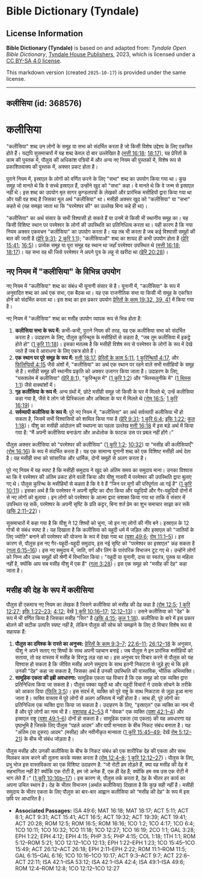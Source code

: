 # Bible Dictionary (Tyndale)

## License Information

**Bible Dictionary (Tyndale)** is based on and adapted from: _Tyndale Open Bible Dictionary_, [Tyndale House Publishers](https://tyndaleopenresources.com/), 2023, which is licensed under a [CC BY-SA 4.0 license](https://creativecommons.org/licenses/by-sa/4.0/legalcode.en).

This markdown version (created `2025-10-17`) is provided under the same license.



--------------------------------

## कलीसिया (id: 368576)

कलीसिया
=======

"कलीसिया" शब्द उन लोगों के समूह या सभा को संदर्भित करता है जो किसी विशेष उद्देश्य के लिए एकत्रित होते हैं। यद्यपि सुसमाचारों में यह शब्द केवल दो बार उल्लेखित है ([मत्ती 16:18](https://ref.ly/Matt16:18); [18:17](https://ref.ly/Matt18:17)), यह प्रेरितों के काम की पुस्तक में, पौलुस की अधिकांश पत्रियों में और अन्य नए नियम की पुस्तकों में, विशेष रूप से प्रकाशितवाक्य की पुस्तक में, अक्सर प्रकट होता है।

पुराने नियम में, इस्राएल के लोगों को वर्णित करने के लिए "सभा" शब्द का उपयोग किया गया था। कुछ समूह जो मानते थे कि वे सच्चे इस्राएल हैं, उन्होंने खुद को "सभा" कहा। वे मानते थे कि वे जन्म से इस्राएल नहीं थे। इस शब्द का उपयोग मृत सागर कुण्डलपत्रों के लेखकों और प्रारंभिक मसीहियों द्वारा किया गया था और यही वह शब्द है जिसका मूल अर्थ "कलीसिया" था। मसीही अक्सर खुद को "कलीसिया" या "सभा" कहते थे (यह समझा जाता था कि "परमेश्वर की" का उल्लेख बिना कहे ही था)।

"कलीसिया" का अर्थ संसार के सभी विश्वासी हो सकते हैं या उनमें से किसी भी स्थानीय समूह का। यह किसी विशिष्ट स्थान पर परमेश्वर के लोगों की उपस्थिति का प्रतिनिधित्व करता था। यही कारण है कि नया नियम अक्सर एकवचन "कलीसिया" का उपयोग करता है। यह तब भी करता है जब कई विश्वासी समूहों की बात की जाती है ([प्रेरि 9:31](https://ref.ly/Acts9:31); [2 कुरि 1:1](https://ref.ly/2Cor1:1)); "कलीसियाओं" शब्द का शायद ही कभी उपयोग होता है ([प्रेरि 15:41](https://ref.ly/Acts15:41); [16:5](https://ref.ly/Acts16:5))। प्रत्येक समूह या पूरा समूह वह स्थान था जहाँ परमेश्वर उपस्थित थे ([मत्ती 16:18](https://ref.ly/Matt16:18); [18:17](https://ref.ly/Matt18:17))। यह सभा वह थी जिसे परमेश्वर ने अपने पुत्र के लहू से खरीदा था ([प्रेरि 20:28](https://ref.ly/Acts20:28))। 

नए नियम में "कलीसिया" के विभिन्न उपयोग
--------------------------------------

नए नियम में "कलीसिया" शब्द का संबंध भी यूनानी संसार से है। यूनानी में, "कलीसिया" के रूप में अनुवादित शब्द का अर्थ एक सभा, एक बैठक था। यह एक राजनीतिक सभा या किसी भी समूह के एकत्रित होने को संदर्भित करता था। इस शब्द का इस प्रकार उपयोग [प्रेरितों के काम 19:32, 39, 41](https://ref.ly/Acts19:32,Acts19:39,Acts19:41) में किया गया है।

नए नियम में "कलीसिया" शब्द का मसीह उपयोग व्यापक रूप से भिन्न होता है:

1. **कलीसिया सभा के रूप में:** कभी\-कभी, पुराने नियम की तरह, यह एक कलीसिया सभा को संदर्भित करता है। उदाहरण के लिए, पौलुस कुरिन्थुस के मसीहियों से कहता है, “जब तुम कलीसिया में इकट्ठे होते हो” ([1 कुरि 11:18](https://ref.ly/1Cor11:18))। इसका मतलब है कि मसीही विशेष रूप से परमेश्वर के लोगों के रूप में देखे जाते हैं जब वे आराधना के लिए एकत्र होते हैं।
2. **एक स्थान पर पूरे समूह के रूप में:** [मत्ती 18:17](https://ref.ly/Matt18:17), [प्रेरितों के काम 5:11](https://ref.ly/Acts5:11), [1 कुरिन्थियों 4:17](https://ref.ly/1Cor4:17), और [फिलिप्पियों 4:15](https://ref.ly/Phil4:15) जैसे अंशों में, "कलीसिया" का अर्थ एक स्थान पर रहने वाले सभी मसीहियों के समूह से है। मसीही समूह की स्थानीय प्रकृति को अक्सर उजागर किया जाता है। उदाहरण के लिए, "यरूशलेम में कलीसिया" ([प्रेरि 8:1](https://ref.ly/Acts8:1)), "कुरिन्थुस में" ([1 कुरि 1:2](https://ref.ly/1Cor1:2)) और "थिस्सलुनीके में" ([1 थिस्स 1:1](https://ref.ly/1Thess1:1)) जैसे वाक्यांशों में।
3. **गृह कलीसिया के रूप में:** अन्य ग्रंथों में, छोटे मसीही समूह जो किसी के घर में मिलते थे, उन्हें कलीसिया कहा गया है, जैसे वे लोग जो प्रिस्किल्ला और अक्विला के घर में मिलते थे ([रोम 16:5](https://ref.ly/Rom16:5); [1 कुरि 16:19](https://ref.ly/1Cor16:19))।
4. **सर्वव्यापी कलीसिया के रूप में:** पुरे नए नियम में, "कलीसिया" का अर्थ सर्वव्यापी कलीसिया भी हो सकता है, जिसमें सभी विश्वासियों को शामिल किया गया है ([प्रेरि 9:31](https://ref.ly/Acts9:31); [1 कुरि 6:4](https://ref.ly/1Cor6:4); [इफि 1:22](https://ref.ly/Eph1:22); [कुल 1:18](https://ref.ly/Col1:18))। यीशु का मसीही आंदोलन की स्थापना का पहला उल्लेख [मत्ती 16:18](https://ref.ly/Matt16:18) में इस बड़े अर्थ में किया गया है: “मैं अपनी कलीसिया बनाऊंगा और अधोलोक के फाटक उस पर प्रबल नहीं होंगे।”

पौलुस अक्सर कलीसिया को "परमेश्वर की कलीसिया" ([1 कुरि 1:2](https://ref.ly/1Cor1:2); [10:32](https://ref.ly/1Cor10:32)) या "मसीह की कलीसियाएँ" ([रोम 16:16](https://ref.ly/Rom16:16)) के रूप में संदर्भित करता है। यह एक सामान्य यूनानी शब्द को एक विशिष्ट मसीही अर्थ देता है। यह मसीही सभा को सांसारिक और धार्मिक, दोनों समूहों से अलग करता है।

पूरे नए नियम में यह स्पष्ट है कि मसीही समुदाय ने खुद को अंतिम समय का समुदाय माना। उनका विश्वास था कि वे परमेश्वर की अंतिम प्रकट होने वाली क्रिया और यीशु नासरी में परमेश्वर की उपस्थिति द्वारा बुलाए गए थे। पौलुस कुरिन्थ के मसीहियों से कहता है कि वे वे हैं “जिन पर युगों की परिपूर्णता आ गई है” ([1 कुरि 10:11](https://ref.ly/1Cor10:11))। इसका अर्थ है कि परमेश्वर ने अपनी सृष्टि का दौरा किया और यहूदियों और गैर\-यहूदियों दोनों में से नए लोगों को बुलाया। इन लोगों को परमेश्वर के आत्मा द्वारा सशक्त किया गया था ताकि वे संसार में उपस्थित रह सकें, परमेश्वर के अपनी सृष्टि के प्रति कट्टर, बिना शर्त प्रेम का शुभ समाचार साझा कर सकें ([इफि 2:11–22](https://ref.ly/Eph2:11-Eph2:22))।

सुसमाचारों में कहा गया है कि यीशु ने 12 शिष्यों को चुना, जो इन नए लोगों की नींव बने। इस्राएल के 12 गोत्रों से संबंध स्पष्ट है। यह दिखाता है कि कलीसिया को यहूदी धर्म में जड़ित और इस्राएल को "जातियों के लिए ज्योति" बनाने की परमेश्वर की योजना के रूप में देखा गया था ([यशा 49:6](https://ref.ly/Isa49:6); [रोम 11:1–5](https://ref.ly/Rom11:1-Rom11:5))। इस कारण से, पौलुस इस नए गैर\-यहूदी\-यहूदी समुदाय, इस नई सृष्टि को "परमेश्वर का इस्राएल" कह सकता है ([गला 6:15–16](https://ref.ly/Gal6:15-Gal6:16))। इस नए समुदाय में, जाति, वर्ग और लिंग के पारंपरिक विभाजन टूट गए थे। उन्होंने लोगों को निम्न और उच्च समूहों की श्रेणी में विभाजित किया। "यहूदी या यूनानी, दास या स्वतंत्र, पुरूष या महिला नहीं है, क्योंकि आप सब मसीह यीशु में एक हैं" ([गला 3:28](https://ref.ly/Gal3:28))। इस एक समूह को "मसीह की देह" कहा जाता है।

मसीह की देह के रूप में कलीसिया
------------------------------

पौलुस ही एकमात्र नए नियम का लेखक है जिसने कलीसिया को मसीह की देह कहा है ([रोम 12:5](https://ref.ly/Rom12:5); [1 कुरि 12:27](https://ref.ly/1Cor12:27); [इफि 1:22–23](https://ref.ly/Eph1:22-Eph1:23); [4:12](https://ref.ly/Eph4:12); देखें [1 कुरि 10:16–17](https://ref.ly/1Cor10:16-1Cor10:17); [12:12–13](https://ref.ly/1Cor12:12-1Cor12:13))। उसने कलीसिया को "देह" के रूप में भी वर्णित किया है जिसका मसीह "सिर" है ([इफि 4:15](https://ref.ly/Eph4:15); [कुल 1:18](https://ref.ly/Col1:18)). कलीसिया के बारे में इस प्रकार बोलने की सटीक उत्पत्ति स्पष्ट नहीं है, लेकिन पौलुस की सोच को समझने के लिए दो विचार विशेष रूप से सहायक हैं:

1. **पौलुस का दमिश्क के रास्ते का अनुभव:** [प्रेरितों के काम 9:3–7](https://ref.ly/Acts9:3-Acts9:7); [22:6–11](https://ref.ly/Acts22:6-Acts22:11); [26:12–18](https://ref.ly/Acts26:12-Acts26:18) के अनुसार, यीशु ने अपने सताए गए शिष्यों के साथ अपनी पहचान बनाई। जब पौलुस ने इन प्रारंभिक मसीहियों को सताया, तो वह वास्तव में मसीह के विरुद्ध लड़ रहा था। इस अनुभव पर विचार करने से पौलुस को यह विश्वास हो सकता है कि जीवित मसीह अपने समुदाय के साथ इतनी निकटता से जुड़े हुए थे कि इसे उनकी "देह" कहा जा सकता है, जिसका अर्थ है उनकी उपस्थिति की वास्तविक, भौतिक अभिव्यक्ति।
2. **सामूहिक एकता की इब्री अवधारणा:** सामूहिक एकता यह विचार है कि एक समूह को एक व्यक्ति द्वारा प्रतिनिधित्व किया जा सकता है। पौलुस पक्का यहूदी था और यहूदी विचारों ने उसके सोचने के तरीके को आकार दिया ([फिलि 3:5](https://ref.ly/Phil3:5))। इस संदर्भ में, व्यक्ति को पूरे राष्ट्र के साथ निकटता से जुड़ा हुआ माना जाता है। व्यक्ति वास्तव में पूरे लोगों से अलग अस्तित्व में नहीं होता है। साथ ही, पूरे लोगों का प्रतिनिधित्व एक व्यक्ति द्वारा किया जा सकता है। उदाहरण के लिए, "इस्राएल" एक व्यक्ति का नाम भी है और पूरे लोगों का नाम भी है। [यशायाह 42–53](https://ref.ly/Isa42:1-Isa53:12) में "सेवक" एक व्यक्ति ([यशा 42:1–4](https://ref.ly/Isa42:1-Isa42:4)) और इस्राएल राष्ट्र ([यशा 49:1–6](https://ref.ly/Isa49:1-Isa49:6)) दोनों हो सकता है। सामूहिक एकता (या एकता) की यह अवधारणा वह पृष्ठभूमि है जिसके लिए पौलुस "पहले आदम" और पापी मानवता के बीच निकट संबंध बनाता है। यह "अंतिम (या दूसरा) आदम" (मसीह) और नवीनीकृत मानवता ([1 कुरि 15:45–49](https://ref.ly/1Cor15:45-1Cor15:49); देखें [रोम 5:12–21](https://ref.ly/Rom5:12-Rom5:21)) के बीच भी संबंध जोड़ता है।

पौलुस मसीह और उनकी कलीसिया के बीच के निकट संबंध को एक शारीरिक देह की एकता और साथ मिलकर काम करने की तुलना करके व्यक्त करता है ([रोम 12:4–8](https://ref.ly/Rom12:4-Rom12:8); [1 कुरि 12:12–27](https://ref.ly/1Cor12:12-1Cor12:27))। पौलुस के लिए, प्रभु भोज इस वास्तविकता का एक विशिष्ट उदाहरण है: “जो रोटी हम तोड़ते हैं, क्या वह मसीह की देह में सहभागिता नहीं है? क्योंकि एक रोटी है, हम जो अनेक हैं, एक ही देह हैं; क्योंकि हम सब उस एक रोटी में भाग लेते हैं।” ([1 कुरि 10:16b–17](https://ref.ly/1Cor10:16-1Cor10:17))। इस कारण से, पौलुस तर्क करता है, देह के भीतर हर कार्य का अपना उचित स्थान है। देह के भीतर विभाजन (अर्थात कलीसिया) दिखाता है कि कुछ सही नहीं है। मसीही समुदाय के भीतर एकता के लिए पौलुस का बार\-बार आह्वान कलीसिया को “मसीह की देह” के रूप में इस छवि पर आधारित है।

* **Associated Passages:** ISA 49:6; MAT 16:18; MAT 18:17; ACT 5:11; ACT 8:1; ACT 9:31; ACT 15:41; ACT 16:5; ACT 19:32; ACT 19:39; ACT 19:41; ACT 20:28; ROM 12:5; ROM 16:5; ROM 16:16; 1CO 1:2; 1CO 4:17; 1CO 6:4; 1CO 10:11; 1CO 10:32; 1CO 11:18; 1CO 12:27; 1CO 16:19; 2CO 1:1; GAL 3:28; EPH 1:22; EPH 4:12; EPH 4:15; PHP 3:5; PHP 4:15; COL 1:18; 1TH 1:1; ROM 5:12–ROM 5:21; 1CO 12:12–1CO 12:13; EPH 1:22–EPH 1:23; 1CO 15:45–1CO 15:49; ACT 26:12–ACT 26:18; EPH 2:11–EPH 2:22; ROM 11:1–ROM 11:5; GAL 6:15–GAL 6:16; 1CO 10:16–1CO 10:17; ACT 9:3–ACT 9:7; ACT 22:6–ACT 22:11; ISA 42:1–ISA 53:12; ISA 42:1–ISA 42:4; ISA 49:1–ISA 49:6; ROM 12:4–ROM 12:8; 1CO 12:12–1CO 12:27

